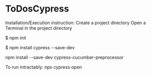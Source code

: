 # ToDosCypress
Installation/Execution instruction:
Create a project directory Open a Terminal in the project  directory

$ npm init

$ npm install cypress --save-dev

npm install --save-dev cypress-cucumber-preprocessor

To run intractably:
npx cypress open

